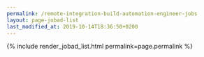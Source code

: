 ```yaml
---
permalink: /remote-integration-build-automation-engineer-jobs
layout: page-jobad-list
last_modified_at: 2019-10-14T18:36:50+0200
---
```

{% include render_jobad_list.html permalink=page.permalink %}
